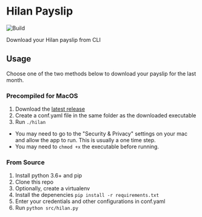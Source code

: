 # Hilan Payslip
![Build](https://github.com/talsalmona/hilan/workflows/Build/badge.svg)

Download your Hilan payslip from CLI


## Usage

Choose one of the two methods below to download your payslip for the last month.


### Precompiled for MacOS
1. Download the [latest release](https://github.com/talsalmona/hilan/releases/latest)
2. Create a conf.yaml file in the same folder as the downloaded executable
3. Run ``` ./hilan ```

* You may need to go to the "Security & Privacy" settings on your mac and allow the app to run. This is usually a one time step.
* You may need to ``` chmod +x ``` the executable before running.

### From Source
1. Install python 3.6+ and pip
2. Clone this repo
3. Optionally, create a virtualenv
4. Install the depenencies
``` pip install -r requirements.txt ```
5. Enter your credentials and other configurations in conf.yaml
6. Run
``` python src/hilan.py ```
